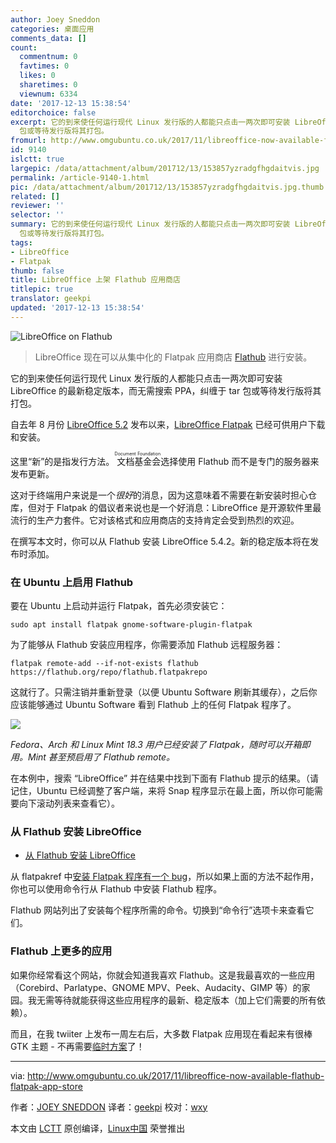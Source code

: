 ```yaml
---
author: Joey Sneddon
categories: 桌面应用
comments_data: []
count:
  commentnum: 0
  favtimes: 0
  likes: 0
  sharetimes: 0
  viewnum: 6334
date: '2017-12-13 15:38:54'
editorchoice: false
excerpt: 它的到来使任何运行现代 Linux 发行版的人都能只点击一两次即可安装 LibreOffice 的最新稳定版本，而无需搜索 PPA，纠缠于 tar
  包或等待发行版将其打包。
fromurl: http://www.omgubuntu.co.uk/2017/11/libreoffice-now-available-flathub-flatpak-app-store
id: 9140
islctt: true
largepic: /data/attachment/album/201712/13/153857yzradgfhgdaitvis.jpg
permalink: /article-9140-1.html
pic: /data/attachment/album/201712/13/153857yzradgfhgdaitvis.jpg.thumb.jpg
related: []
reviewer: ''
selector: ''
summary: 它的到来使任何运行现代 Linux 发行版的人都能只点击一两次即可安装 LibreOffice 的最新稳定版本，而无需搜索 PPA，纠缠于 tar
  包或等待发行版将其打包。
tags:
- LibreOffice
- Flatpak
thumb: false
title: LibreOffice 上架 Flathub 应用商店
titlepic: true
translator: geekpi
updated: '2017-12-13 15:38:54'
---
```


![LibreOffice on Flathub](/data/attachment/album/201712/13/153857yzradgfhgdaitvis.jpg)



> 
> LibreOffice 现在可以从集中化的 Flatpak 应用商店 [Flathub](http://www.flathub.org/) 进行安装。
> 
> 
> 


它的到来使任何运行现代 Linux 发行版的人都能只点击一两次即可安装 LibreOffice 的最新稳定版本，而无需搜索 PPA，纠缠于 tar 包或等待发行版将其打包。


自去年 8 月份 [LibreOffice 5.2](http://www.omgubuntu.co.uk/2016/08/libreoffice-5-2-released-whats-new) 发布以来，[LibreOffice Flatpak](http://www.omgubuntu.co.uk/2016/08/libreoffice-5-2-released-whats-new) 已经可供用户下载和安装。


这里“新”的是指发行方法。<ruby> 文档基金会 <rt>  Document Foundation </rt></ruby>选择使用 Flathub 而不是专门的服务器来发布更新。


这对于终端用户来说是一个*很好*的消息，因为这意味着不需要在新安装时担心仓库，但对于 Flatpak 的倡议者来说也是一个好消息：LibreOffice 是开源软件里最流行的生产力套件。它对该格式和应用商店的支持肯定会受到热烈的欢迎。


在撰写本文时，你可以从 Flathub 安装 LibreOffice 5.4.2。新的稳定版本将在发布时添加。


### 在 Ubuntu 上启用 Flathub


要在 Ubuntu 上启动并运行 Flatpak，首先必须安装它：



```
sudo apt install flatpak gnome-software-plugin-flatpak

```

为了能够从 Flathub 安装应用程序，你需要添加 Flathub 远程服务器：



```
flatpak remote-add --if-not-exists flathub https://flathub.org/repo/flathub.flatpakrepo

```

这就行了。只需注销并重新登录（以便 Ubuntu Software 刷新其缓存），之后你应该能够通过 Ubuntu Software 看到 Flathub 上的任何 Flatpak 程序了。


![](/data/attachment/album/201712/13/153859st5v5s54tslrttcx.png)


*Fedora、Arch 和 Linux Mint 18.3 用户已经安装了 Flatpak，随时可以开箱即用。Mint 甚至预启用了 Flathub remote。*


在本例中，搜索 “LibreOffice” 并在结果中找到下面有 Flathub 提示的结果。（请记住，Ubuntu 已经调整了客户端，来将 Snap 程序显示在最上面，所以你可能需要向下滚动列表来查看它）。


### 从 Flathub 安装 LibreOffice


* [从 Flathub 安装 LibreOffice](https://flathub.org/repo/appstream/org.libreoffice.LibreOffice.flatpakref)


从 flatpakref 中[安装 Flatpak 程序有一个 bug](https://bugs.launchpad.net/ubuntu/+source/gnome-software/+bug/1716409)，所以如果上面的方法不起作用，你也可以使用命令行从 Flathub 中安装 Flathub 程序。


Flathub 网站列出了安装每个程序所需的命令。切换到“命令行”选项卡来查看它们。


### Flathub 上更多的应用


如果你经常看这个网站，你就会知道我喜欢 Flathub。这是我最喜欢的一些应用（Corebird、Parlatype、GNOME MPV、Peek、Audacity、GIMP 等）的家园。我无需等待就能获得这些应用程序的最新、稳定版本（加上它们需要的所有依赖）。


而且，在我 twiiter 上发布一周左右后，大多数 Flatpak 应用现在看起来有很棒 GTK 主题 - 不再需要[临时方案](http://www.omgubuntu.co.uk/2017/05/flatpak-theme-issue-fix)了！




---


via: <http://www.omgubuntu.co.uk/2017/11/libreoffice-now-available-flathub-flatpak-app-store>


作者：[JOEY SNEDDON](https://plus.google.com/117485690627814051450/?rel=author) 译者：[geekpi](https://github.com/geekpi) 校对：[wxy](https://github.com/wxy)


本文由 [LCTT](https://github.com/LCTT/TranslateProject) 原创编译，[Linux中国](https://linux.cn/) 荣誉推出
